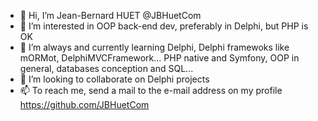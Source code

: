 - 👋 Hi, I’m Jean-Bernard HUET @JBHuetCom
- 👀 I’m interested in OOP back-end dev, preferably in Delphi, but PHP is OK
- 🌱 I’m always and currently learning Delphi, Delphi framewoks like mORMot, DelphiMVCFramework... PHP native and Symfony, OOP in general, databases conception and SQL...
- 💞️ I’m looking to collaborate on Delphi projects
- 📫 To reach me, send a mail to the e-mail address on my profile https://github.com/JBHuetCom

<!---
JBHuetCom/JBHuetCom is a ✨ special ✨ repository because its `README.md` (this file) appears on your GitHub profile.
You can click the Preview link to take a look at your changes.
--->
